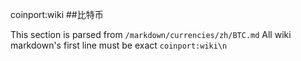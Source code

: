 coinport:wiki
##比特币

This section is parsed from `/markdown/currencies/zh/BTC.md`
All wiki markdown's first line must be exact `coinport:wiki\n`